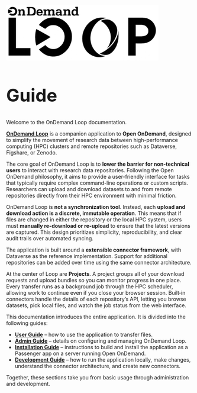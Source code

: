# 
<style>
.md-content h1:first-of-type {
  display: none;
}
</style>

<div class="d-flex flex-wrap align-items-end w-100 text-start">
  <img
    src="assets/banner_black.png"
    alt="OnDemand Loop Banner"
    class="me-2"
    style="max-width: 100%;
           height: 150px;"
  >
  <h2 class="m-0" style="font-size: 3rem; line-height: 1;">
    Guide
  </h2>
</div>

Welcome to the OnDemand Loop documentation.

[**OnDemand Loop**](https://github.com/IQSS/ondemand-loop) is a companion application to **Open OnDemand**, designed to simplify the movement of research data between high-performance computing (HPC) clusters and remote repositories such as Dataverse, Figshare, or Zenodo.

The core goal of OnDemand Loop is to **lower the barrier for non-technical users** to interact with research data repositories. Following the Open OnDemand philosophy, it aims to provide a user-friendly interface for tasks that typically require complex command-line operations or custom scripts. Researchers can upload and download datasets to and from remote repositories directly from their HPC environment with minimal friction.

OnDemand Loop is **not a synchronization tool**. Instead, each **upload and download action is a discrete, immutable operation**. This means that if files are changed in either the repository or the local HPC system, users must **manually re-download or re-upload** to ensure that the latest versions are captured. This design prioritizes simplicity, reproducibility, and clear audit trails over automated syncing.

The application is built around a **extensible connector framework**, with Dataverse as the reference implementation. Support for additional repositories can be added over time using the same connector architecture.

At the center of Loop are **Projects**. A project groups all of your download requests and upload bundles so you can monitor progress in one place. Every transfer runs as a background job through the HPC scheduler, allowing work to continue even if you close your browser session. Built‑in connectors handle the details of each repository’s API, letting you browse datasets, pick local files, and watch the job status from the web interface.

This documentation introduces the entire application. It is divided into the following guides:

- [**User Guide**](user_guide/introduction.md) – how to use the application to transfer files.
- [**Admin Guide**](admin.md) – details on configuring and managing OnDemand Loop.
- [**Installation Guide**](installation.md) – instructions to build and install the application as a Passenger app on a server running Open OnDemand.
- [**Development Guide**](development_guide/index.md) – how to run the application locally, make changes, understand the connector architecture, and create new connectors.

Together, these sections take you from basic usage through administration and development.
